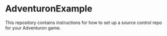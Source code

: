 # AdventuronExample
This repository contains instructions for how to set up a source control repo for your Adventuron game.

